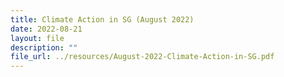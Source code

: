 ```yaml
---
title: Climate Action in SG (August 2022)
date: 2022-08-21
layout: file
description: ""
file_url: ../resources/August-2022-Climate-Action-in-SG.pdf
---
```

